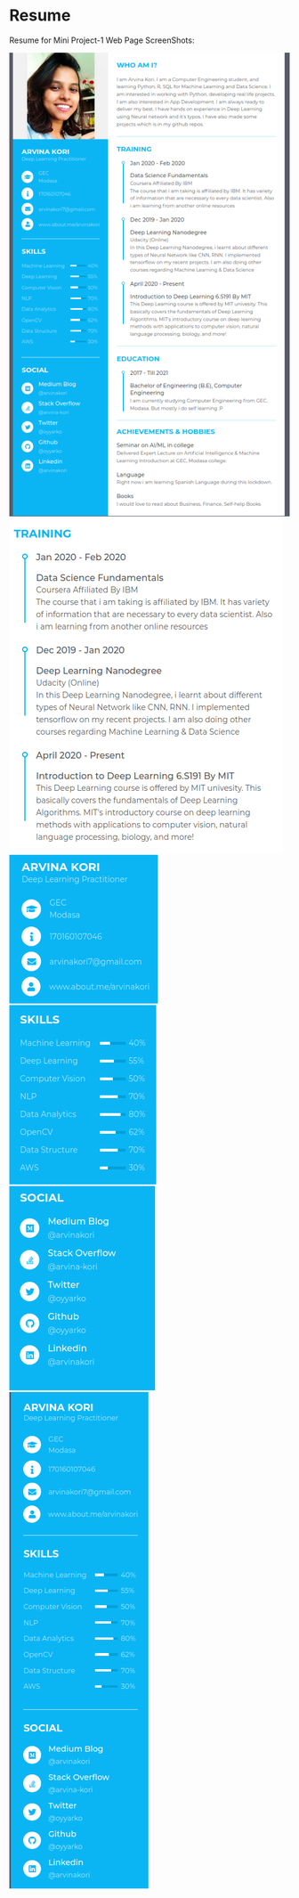 # Resume
Resume for Mini Project-1
Web Page ScreenShots:

![1](https://github.com/oyyarko/Resume/blob/master/Screenshot%20from%202020-05-09%2013-03-02.png)
![2](https://github.com/oyyarko/Resume/blob/master/Screenshot%20from%202020-05-09%2013-03-20.png)
![3](https://github.com/oyyarko/Resume/blob/master/Screenshot%20from%202020-05-09%2013-03-28.png)
![4](https://github.com/oyyarko/Resume/blob/master/Screenshot%20from%202020-05-09%2013-03-35.png)
![5](https://github.com/oyyarko/Resume/blob/master/Screenshot%20from%202020-05-09%2013-03-41.png)
![6](https://github.com/oyyarko/Resume/blob/master/Screenshot%20from%202020-05-09%2013-04-05.png)
